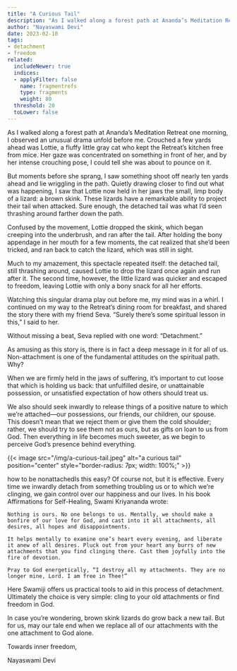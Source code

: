 ```yaml
---
title: "A Curious Tail"
description: "As I walked along a forest path at Ananda’s Meditation Retreat one morning, I observed an unusual drama unfold before me. Crouched a few yards ahead was Lottie, a fluffy little gray cat who kept the Retreat’s kitchen free from mice. Her gaze was concentrated on something in front of her, and by her intense crouching pose, I could tell she was about to pounce on it."
author: "Nayaswami Devi"
date: 2023-02-10
tags:
- detachment
- freedom
related:
  includeNewer: true
  indices:
  - applyFilter: false
    name: fragmentrefs
    type: fragments
    weight: 80
  threshold: 20
  toLower: false
---
```


As I walked along a forest path at Ananda’s Meditation Retreat one morning, I observed an unusual drama unfold before me. Crouched a few yards ahead was Lottie, a fluffy little gray cat who kept the Retreat’s kitchen free from mice. Her gaze was concentrated on something in front of her, and by her intense crouching pose, I could tell she was about to pounce on it.

But moments before she sprang, I saw something shoot off nearly ten yards ahead and lie wriggling in the path. Quietly drawing closer to find out what was happening, I saw that Lottie now held in her jaws the small, limp body of a lizard: a brown skink. These lizards have a remarkable ability to project their tail when attacked. Sure enough, the detached tail was what I’d seen thrashing around farther down the path.

Confused by the movement, Lottie dropped the skink, which began creeping into the underbrush, and ran after the tail. After holding the bony appendage in her mouth for a few moments, the cat realized that she’d been tricked, and ran back to catch the lizard, which was still in sight.

Much to my amazement, this spectacle repeated itself: the detached tail, still thrashing around, caused Lottie to drop the lizard once again and run after it. The second time, however, the little lizard was quicker and escaped to freedom, leaving Lottie with only a bony snack for all her efforts.

Watching this singular drama play out before me, my mind was in a whirl. I continued on my way to the Retreat’s dining room for breakfast, and shared the story there with my friend Seva. “Surely there’s some spiritual lesson in this,” I said to her.

Without missing a beat, Seva replied with one word: “Detachment.”

As amusing as this story is, there is in fact a deep message in it for all of us. Non-attachment is one of the fundamental attitudes on the spiritual path. Why?

When we are firmly held in the jaws of suffering, it’s important to cut loose that which is holding us back: that unfulfilled desire, or unattainable possession, or unsatisfied expectation of how others should treat us.

We also should seek inwardly to release things of a positive nature to which we’re attached—our possessions, our friends, our children, our spouse. This doesn’t mean that we reject them or give them the cold shoulder; rather, we should try to see them not as ours, but as gifts on loan to us from God. Then everything in life becomes much sweeter, as we begin to perceive God’s presence behind everything.

{{< image src="/img/a-curious-tail.jpeg" alt="a curious tail" position="center" style="border-radius: 7px; width: 100%;" >}}

how to be nonattachedIs this easy? Of course not, but it is effective. Every time we inwardly detach from something troubling us or to which we’re clinging, we gain control over our happiness and our lives. In his book Affirmations for Self-Healing, Swami Kriyananda wrote:

```
Nothing is ours. No one belongs to us. Mentally, we should make a bonfire of our love for God, and cast into it all attachments, all desires, all hopes and disappointments.

It helps mentally to examine one’s heart every evening, and liberate it anew of all desires. Pluck out from your heart any burrs of new attachments that you find clinging there. Cast them joyfully into the fire of devotion.

Pray to God energetically, “I destroy all my attachments. They are no longer mine, Lord. I am free in Thee!”
```

Here Swamiji offers us practical tools to aid in this process of detachment. Ultimately the choice is very simple: cling to your old attachments or find freedom in God.

In case you’re wondering, brown skink lizards do grow back a new tail. But for us, may our tale end when we replace all of our attachments with the one attachment to God alone.

Towards inner freedom,

Nayaswami Devi
